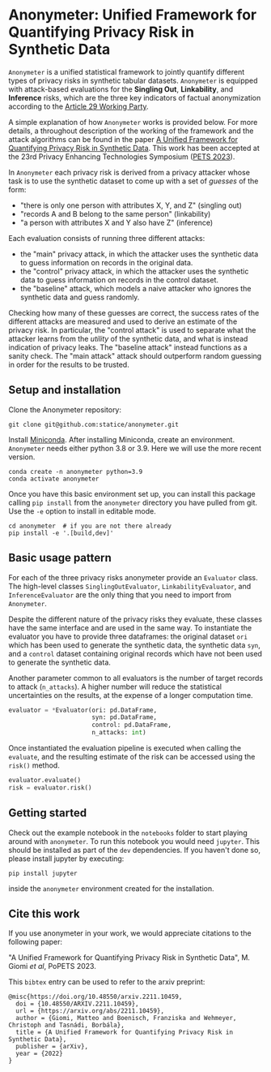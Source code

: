 # Anonymeter: Unified Framework for Quantifying Privacy Risk in Synthetic Data

`Anonymeter` is a unified statistical framework to jointly quantify different
types of privacy risks in synthetic tabular datasets. `Anonymeter` is equipped
with attack-based evaluations for the **Singling Out**, **Linkability**, and
**Inference** risks, which are the three key indicators of factual anonymization
according to the [Article 29 Working Party](https://ec.europa.eu/justice/article-29/documentation/opinion-recommendation/files/2014/wp216_en.pdf).

A simple explanation of how `Anonymeter` works is provided below. For more details, a throughout
description of the working of the framework and the attack algorithms can be found in the paper
[A Unified Framework for Quantifying Privacy Risk in Synthetic Data](https://arxiv.org/abs/2211.10459).
This work has been accepted at the 23rd Privacy Enhancing Technologies Symposium ([PETS 2023](https://petsymposium.org/cfp23.php)).


In `Anonymeter` each privacy risk is derived from a privacy attacker whose task is to use the synthetic dataset to come up with a set of *guesses* of the form:
- "there is only one person with attributes X, Y, and Z" (singling out)
- "records A and B belong to the same person" (linkability)
- "a person with attributes X and Y also have Z" (inference)

Each evaluation consists of running three different attacks:
- the "main" privacy attack, in which the attacker uses the synthetic data to guess information on records in the original data.
- the "control" privacy attack, in which the attacker uses the synthetic data to guess information on records in the control dataset.
- the "baseline" attack, which models a naive attacker who ignores the synthetic data and guess randomly.

Checking how many of these guesses are correct, the success rates of the different attacks are measured and used to derive an estimate of the privacy risk. In particular, the "control attack" is used to separate what the attacker learns from the *utility* of the synthetic data, and what is instead indication of privacy leaks. The "baseline attack" instead functions as a sanity check. The "main attack" attack should outperform random guessing in order for the results to be trusted.


## Setup and installation

Clone the Anonymeter repository:

```shell
git clone git@github.com:statice/anonymeter.git
```

Install  [Miniconda](https://docs.conda.io/projects/conda/en/latest/user-guide/install/index.html).
After installing Miniconda, create an environment. `Anonymeter` needs either python 3.8 or 3.9.
Here we will use the more recent version.

```shell
conda create -n anonymeter python=3.9
conda activate anonymeter
```

Once you have this basic environment set up, you can install this package
calling `pip install` from the `anonymeter` directory you have pulled from git.
Use the `-e` option to install in editable mode.

```shell
cd anonymeter  # if you are not there already
pip install -e '.[build,dev]'
```

## Basic usage pattern

For each of the three privacy risks anonymeter provide an `Evaluator` class. The high-level classes `SinglingOutEvaluator`, `LinkabilityEvaluator`, and `InferenceEvaluator` are the only thing that you need to import from `Anonymeter`.

Despite the different nature of the privacy risks they evaluate, these classes have the same interface and are used in the same way. To instantiate the evaluator you have to provide three dataframes: the original dataset `ori` which has been used to generate the synthetic data, the synthetic data `syn`, and a `control` dataset containing original records which have not been used to generate the synthetic data.

Another parameter common to all evaluators is the number of target records to attack (`n_attacks`). A higher number will reduce the statistical uncertainties on the results, at the expense of a longer computation time.

```python
evaluator = *Evaluator(ori: pd.DataFrame,
                       syn: pd.DataFrame,
                       control: pd.DataFrame,
                       n_attacks: int)
```

Once instantiated the evaluation pipeline is executed when calling the `evaluate`, and the resulting estimate of the risk can be accessed using the `risk()` method.

```python
evaluator.evaluate()
risk = evaluator.risk()
```

## Getting started

Check out the example notebook in the `notebooks` folder to start playing around
with `anonymeter`. To run this notebook you would need `jupyter`. This should
be installed as part of the `dev` dependencies. If you haven't done so, please
install jupyter by executing:

```shell
pip install jupyter
```

inside the `anonymeter` environment created for the installation.

##


## Cite this work

If you use anonymeter in your work, we would appreciate citations to the following paper:

"A Unified Framework for Quantifying Privacy Risk in Synthetic Data", M. Giomi *et al*, PoPETS 2023.

This `bibtex` entry can be used to refer to the arxiv preprint:

```text
@misc{https://doi.org/10.48550/arxiv.2211.10459,
  doi = {10.48550/ARXIV.2211.10459},
  url = {https://arxiv.org/abs/2211.10459},
  author = {Giomi, Matteo and Boenisch, Franziska and Wehmeyer, Christoph and Tasnádi, Borbála},
  title = {A Unified Framework for Quantifying Privacy Risk in Synthetic Data},
  publisher = {arXiv},
  year = {2022}
}
```
